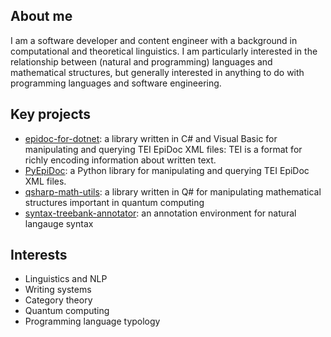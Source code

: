 <!-- [![My Skills](https://skillicons.dev/icons?i=py,cs,dotnet,haskell,ts,js)](https://skillicons.dev) -->
## About me
I am a software developer and content engineer with a background in computational and theoretical linguistics. I am particularly interested in the relationship between (natural and programming) languages and mathematical structures, but generally interested in anything to do with programming languages and software engineering.


## Key projects
- [epidoc-for-dotnet](https://github.com/rsdc2/epidoc-for-dotnet): a library written in C# and Visual Basic for manipulating and querying TEI EpiDoc XML files: TEI is a format for richly encoding information about written text. 
- [PyEpiDoc](https://github.com/rsdc2/PyEpiDoc): a Python library for manipulating and querying TEI EpiDoc XML files.
- [qsharp-math-utils](https://github.com/rsdc2/qsharp-math-utils): a library written in Q# for manipulating mathematical structures important in quantum computing
- [syntax-treebank-annotator](https://github.com/rsdc2/syntax-treebank-annotator): an annotation environment for natural langauge syntax

## Interests

- Linguistics and NLP
- Writing systems
- Category theory
- Quantum computing
- Programming language typology
<!--
**rsdc2/rsdc2** is a ✨ _special_ ✨ repository because its `README.md` (this file) appears on your GitHub profile.

Here are some ideas to get you started:

- 🔭 I’m currently working on ...
- 🌱 I’m currently learning ...
- 👯 I’m looking to collaborate on ...
- 🤔 I’m looking for help with ...
- 💬 Ask me about ...
- 📫 How to reach me: ...
- 😄 Pronouns: ...
- ⚡ Fun fact: ...
-->
